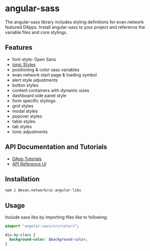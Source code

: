 # angular-sass
The angular-sass library includes styling definitions for evan.network featured DApps.
Install angular-sass to your project and reference the variable files and core stylings. 

## Features
- font-style: Open Sans
- [Ionic Styles](https://github.com/ionic-team/ionic)
- positioning & color sass variables
- evan.network start page & loading symbol
- alert style adjustments
- button styles
- content containers with dynamic sizes
- dashboard side panel style
- form specific stylings
- grid styles
- modal styles
- popover styles
- table styles
- tab styles
- Ionic adjustments

## API Documentation and Tutorials
- [DApp Tutorials](https://evannetwork.github.io/dapps/basics)
- [API Reference UI](https://ipfs.evan.network/ipns/QmReXE5YkiXviaHNG1ASfY6fFhEoiDKuSkgY4hxgZD9Gm8/angular-sass/index.html)

## Installation
```sh
npm i @evan.network/ui-angular-libs
```

## Usage
Include sass libs by importing files like to following:

```sass
@import "angular-sass/src/colors";

div.my-class {
  background-color: $background-color;
}
```

